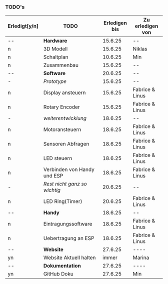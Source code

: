

### TODO's
|Erledigt[y/n]| TODO | Erledigen bis |Zu erledigen von|
|---------------|------|---------------|----------------|
|--|**Hardware** |15.6.25|--|
|n|3D Modell    |15.6.25|Niklas|
|n|Schaltplan   |10.6.25|Min|
|n|Zusammenbau  |15.6.25|--|
|--|**Software** |20.6.25|--|
|-|*Prototype*|15.6.25|--|
|n|Display ansteuern|15.6.25|Fabrice & Linus|
|n|Rotary Encoder|15.6.25|Fabrice & Linus|
|-|*weiterentwicklung*|18.6.25|--|
|n|Motoransteuern|18.6.25|Fabrice & Linus|
|n|Sensoren Abfragen|18.6.25|Fabrice & Linus|
|n|LED steuern|18.6.25|Fabrice & Linus|
|n|Verbinden von Handy und ESP|18.6.25|Fabrice & Linus|
|-|*Rest nicht ganz so wichtig*|20.6.25|--|
|n|LED Ring(Timer)|20.6.25|Fabrice & Linus|
|--|**Handy**|18.6.25|--|
|n|Eintragungssoftware|18.6.25|Fabrice & Linus|
|n|Uebertragung an ESP|18.6.25|Fabrice & Linus|
|--|**Website**|27.6.25|----|
|yn|Website Aktuell halten |immer|Marina|
|--|**Dokumentation**|27.6.25|----|
|yn|GitHub Doku|27.6.25|Min|
